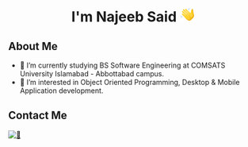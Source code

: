 # <div align="center">I'm **Najeeb Said** <img src="resources\wavingIcon.png" height="30px"> </div>
## About Me
- 🌱 I’m currently studying BS Software Engineering at COMSATS University Islamabad - Abbottabad campus.
- 👀 I’m interested in Object Oriented Programming, Desktop & Mobile Application development.

## Contact Me
[![📧](https://img.shields.io/badge/Gmail-D14836?style=for-the-badge&logo=gmail&logoColor=white)](mailto:tcanjb@gmail.com)
